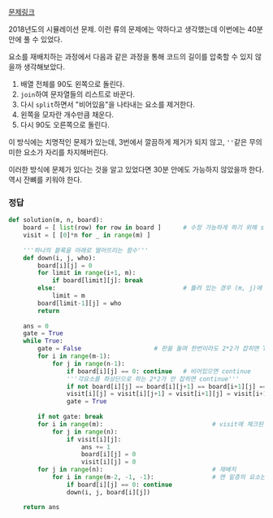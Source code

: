 [문제링크](https://programmers.co.kr/learn/courses/30/lessons/17679)

2018년도의 시뮬레이션 문제. 이런 류의 문제에는 약하다고 생각했는데 이번에는 40분 안에 풀 수 있었다.

요소를 재배치하는 과정에서 다음과 같은 과정을 통해 코드의 길이를 압축할 수 있지 않을까 생각해보았다.

1. 배열 전체를 90도 왼쪽으로 돌린다.
2. `join`하여 문자열들의 리스트로 바꾼다.
3. 다시 `split`하면서 "비어있음"을 나타내는 요소를 제거한다.
4. 왼쪽을 모자란 개수만큼 채운다.
5. 다시 90도 오른쪽으로 돌린다.

이 방식에는 치명적인 문제가 있는데, 3번에서 깔끔하게 제거가 되지 않고, `''`같은 무의미한 요소가 자리를 차지해버린다.

이러한 방식에 문제가 있다는 것을 알고 있었다면 30분 안에도 가능하지 않았을까 한다. 역시 잔뼈를 키워야 한다.



### 정답

```python
def solution(m, n, board):
    board = [ list(row) for row in board ]      # 수정 가능하게 하기 위해 str을 list로 변경
    visit = [ [0]*n for _ in range(m) ]
    
    '''하나의 블록을 아래로 떨어뜨리는 함수'''
    def down(i, j, who):
        board[i][j] = 0
        for limit in range(i+1, m):
            if board[limit][j]: break
        else:                                   # 뚫려 있는 경우 (m, j)에 가상의 블록이 차 있다고 가정한다.
            limit = m       
        board[limit-1][j] = who
        return
    
    ans = 0
    gate = True
    while True:
        gate = False                    # 판을 돌며 한번이라도 2*2가 잡히면 True로 바뀐다.
        for i in range(m-1):
            for j in range(n-1):
                if board[i][j] == 0: continue   # 비어있으면 continue 
                '''각요소를 좌상단으로 하는 2*2가 안 잡히면 continue'''
                if not board[i][j] == board[i][j+1] == board[i+1][j] == board[i+1][j+1]: continue      
                visit[i][j] = visit[i][j+1] = visit[i+1][j] = visit[i+1][j+1] = 1         # visit에 체크한다
                gate = True
                
        if not gate: break
        for i in range(m):                              # visit에 체크된 요소를 다 지우고, visit는 다시 초기화
            for j in range(n):
                if visit[i][j]:
                    ans += 1
                    board[i][j] = 0
                    visit[i][j] = 0
        for j in range(n):                              # 재배치
            for i in range(m-2, -1, -1):                # 맨 밑층의 요소는 이동하지 않는다.
                if board[i][j] == 0: continue
                down(i, j, board[i][j])

    return ans
```

